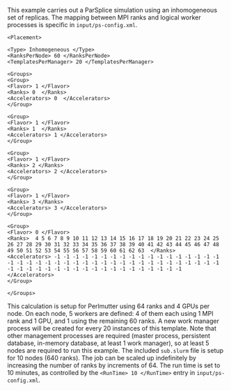 This example carries out a ParSplice simulation using an inhomogeneous set of replicas. The mapping between MPI ranks and logical worker processes is specific in `input/ps-config.xml`.

```
<Placement>

<Type> Inhomogeneous </Type>
<RanksPerNode> 60 </RanksPerNode>
<TemplatesPerManager> 20 </TemplatesPerManager>

<Groups>
<Group>
<Flavor> 1 </Flavor>
<Ranks> 0  </Ranks>
<Accelerators> 0  </Accelerators>
</Group>

<Group>
<Flavor> 1 </Flavor>
<Ranks> 1  </Ranks>
<Accelerators> 1 </Accelerators>
</Group>

<Group>
<Flavor> 1 </Flavor>
<Ranks> 2 </Ranks>
<Accelerators> 2 </Accelerators>
</Group>

<Group>
<Flavor> 1 </Flavor>
<Ranks> 3 </Ranks>
<Accelerators> 3 </Accelerators>
</Group>

<Group>
<Flavor> 0 </Flavor>
<Ranks>  4 5 6 7 8 9 10 11 12 13 14 15 16 17 18 19 20 21 22 23 24 25 26 27 28 29 30 31 32 33 34 35 36 37 38 39 40 41 42 43 44 45 46 47 48 49 50 51 52 53 54 55 56 57 58 59 60 61 62 63  </Ranks>
<Accelerators> -1 -1 -1 -1 -1 -1 -1 -1 -1 -1 -1 -1 -1 -1 -1 -1 -1 -1 -1 -1 -1 -1 -1 -1 -1 -1 -1 -1 -1 -1 -1 -1 -1 -1 -1 -1 -1 -1 -1 -1 -1 -1 -1 -1 -1 -1 -1 -1 -1 -1 -1 -1 -1 -1 -1 -1 -1 -1 -1 -1 </Accelerators>
</Group>

</Groups>
```

This calculation is setup for Perlmutter using 64 ranks and 4 GPUs per node. On each node, 5 workers are defined: 4 of them each using 1 MPI rank and 1 GPU, and 1 using the remaining 60 ranks. A new work manager process will be created for every 20 instances of this template. Note that other management processes are required (master process, persistent database, in-memory database, at least 1 work manager), so at least 5 nodes are required to run this example. The included `sub.slurm` file is setup for 10 nodes (640 ranks). The job can be scaled up indefinitely by increasing the number of ranks by increments of 64. The run time is set to 10 minutes, as controlled by the `<RunTime> 10 </RunTime>` entry in `input/ps-config.xml`.

